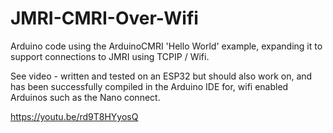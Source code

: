 # JMRI-CMRI-Over-Wifi
Arduino code using the ArduinoCMRI 'Hello World' example, expanding it to support connections to JMRI using TCPIP / Wifi.

See video - written and tested on an ESP32 but should also work on, and has been successfully compiled in the Arduino IDE for, wifi enabled Arduinos such as the Nano connect.

https://youtu.be/rd9T8HYyosQ

